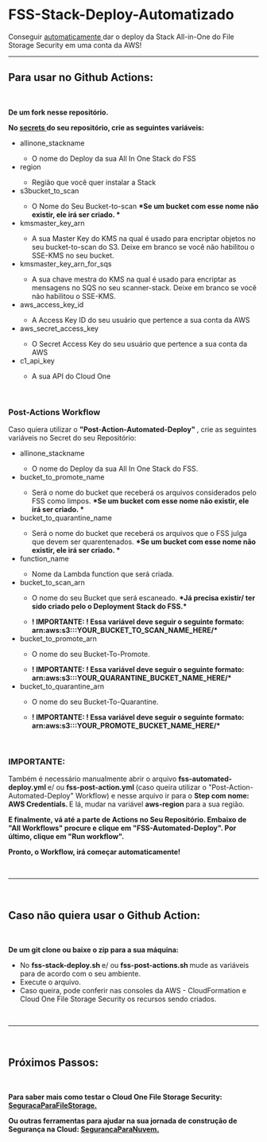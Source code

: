 # FSS-Stack-Deploy-Automatizado
Conseguir <a href="https://cloudone.trendmicro.com/docs/file-storage-security/api-create-stack/"> automaticamente </a> dar o deploy da Stack All-in-One do File Storage Security em uma conta da AWS!

<hr />

## Para usar no Github Actions:

<br />

<b> De um fork nesse repositório. </b>

<b> No <a href="https://docs.github.com/pt/actions/reference/encrypted-secrets"> secrets </a> do seu repositório, crie as seguintes variáveis: </b>

<ul>  

<li> allinone_stackname </li>
    <ul> <li> O nome do Deploy da sua All In One Stack do FSS </li> </ul>
<li> region </li>
    <ul> <li> Região que você quer instalar a Stack </li> </ul>
<li> s3bucket_to_scan </li>
    <ul> <li> O Nome do Seu Bucket-to-scan <strong> <b> *Se um bucket com esse nome não existir, ele irá ser criado. * </b> </strong> </li> </ul>
<li> kmsmaster_key_arn </li>
    <ul> <li> A sua Master Key do KMS na qual é usado para encriptar objetos no seu bucket-to-scan do S3. Deixe em branco se você não habilitou o SSE-KMS no seu bucket. </li> </ul>
<li> kmsmaster_key_arn_for_sqs </li>
    <ul> <li>  A sua chave mestra do KMS na qual é usado para encriptar as mensagens no SQS no seu scanner-stack. Deixe em branco se você não habilitou o SSE-KMS.  </li> </ul>
<li> aws_access_key_id </li>
    <ul> <li> A Access Key ID do seu usuário que pertence a sua conta da AWS  </ul> </li>
<li> aws_secret_access_key </li> 
    <ul> <li> O Secret Access Key do seu usuário que pertence a sua conta da AWS </ul> </li>
<li> c1_api_key </li>
    <ul> <li> A sua API do Cloud One </li> </ul>

</ul>

<br />

### Post-Actions Workflow

Caso quiera utilizar o <b> "Post-Action-Automated-Deploy" </b>, crie as seguintes variáveis no Secret do seu Repositório:

<ul> 

<li> allinone_stackname </li>
    <ul> <li> O nome do Deploy da sua All In One Stack do FSS. </li> </ul>
<li> bucket_to_promote_name </li>
    <ul> <li> Será o nome do bucket que receberá os arquivos considerados pelo FSS como limpos. <b> *Se um bucket com esse nome não existir, ele irá ser criado. * </b> </li> </ul> 
<li> bucket_to_quarantine_name </li>
    <ul> <li> Será o nome do bucket que receberá os arquivos que o FSS julga que devem ser quarentenados. <b> *Se um bucket com esse nome não existir, ele irá ser criado. * </b> </li> </ul> 
<li> function_name </li>
    <ul> <li> Nome da Lambda function que será criada. </li> </ul> 
<li> bucket_to_scan_arn </li> 
    <ul> <li> O nome do seu Bucket que será escaneado. <b> *Já precisa existir/ ter sido criado pelo o Deployment Stack do FSS.* </b> </ul> </li>
    <ul> <li> <strong> ! IMPORTANTE: ! Essa variável deve seguir o seguinte formato: arn:aws:s3:::YOUR_BUCKET_TO_SCAN_NAME_HERE/* </strong> </ul> </li>
<li> bucket_to_promote_arn </li>
    <ul> <li> O nome do seu Bucket-To-Promote. </ul> </li>
    <ul> <li> <strong>  ! IMPORTANTE: ! Essa variável deve seguir o seguinte formato: arn:aws:s3:::YOUR_QUARANTINE_BUCKET_NAME_HERE/* </strong> </ul> </li>
<li> bucket_to_quarantine_arn </li>
    <ul> <li> O nome do seu Bucket-To-Quarantine. </ul> </li>
    <ul> <li> <strong> ! IMPORTANTE: ! Essa variável deve seguir o seguinte formato: arn:aws:s3:::YOUR_PROMOTE_BUCKET_NAME_HERE/* </strong> </ul> </li> 

</ul>

<br />

### IMPORTANTE:

Também é necessário manualmente abrir o arquivo <b> fss-automated-deploy.yml </b> e/ ou <b> fss-post-action.yml </b> (caso queira utilizar o "Post-Action-Automated-Deploy" Workflow) e nesse arquivo ir para o <b> Step com nome: AWS Credentials. </b> E lá, mudar na variável <b> aws-region </b> para a sua região.  

<b> E finalmente, vá até a parte de Actions no Seu Repositório. Embaixo de "All Workflows" procure e clique em "FSS-Automated-Deploy". Por último, clique em "Run workflow". 

Pronto, o Workflow, irá começar automaticamente!</b>

<br />
<hr />
<br />

## Caso não quiera usar o Github Action:

<br />

<b> De um git clone ou baixe o zip para a sua máquina: </b>

<ul>

<li> No <strong> fss-stack-deploy.sh </strong> e/ ou <strong> fss-post-actions.sh </strong> mude as variáveis para de acordo com o seu ambiente. </li>
<li> Execute o arquivo. </li>
<li> Caso queira, pode conferir nas consoles da AWS - CloudFormation e Cloud One File Storage Security os recursos sendo criados. </li>

</ul>

<br />
<hr />
<br />

## Próximos Passos:

<br />

<b> Para saber mais como testar o Cloud One File Storage Security: 
<a href="https://github.com/SecurityForCloudBuilders/SegurancaParaNuvem/tree/main/SegurancaParaCloudESecOps/SeguracaParaFileStorage"> SeguracaParaFileStorage. </a> 

Ou outras ferramentas para ajudar na sua jornada de construção de Segurança na Cloud: <a href="https://github.com/SecurityForCloudBuilders/SegurancaParaNuvem"> SegurancaParaNuvem. </a></b>

<br />